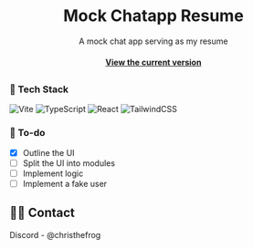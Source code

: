 <div align="center">
  <h1>Mock Chatapp Resume</h1>
  
  <p>
    A mock chat app serving as my resume
  </p>

  
<!-- Badges -->

<h4>
    <a href="https://christhefrog.github.io/mock-chatapp-resume/">View the current version</a>
  </h4>
</div>


##
<!-- About the Project
## ⭐ About the Project

<div align="center"> 
  <img src="https://placehold.co/600x400?text=Your+Screenshot+here" alt="screenshot" />
</div> -->

<!-- TechStack -->
### 🚀 Tech Stack

![Vite](https://img.shields.io/badge/vite-%23646CFF.svg?style=for-the-badge&logo=vite&logoColor=white)
![TypeScript](https://img.shields.io/badge/typescript-%23007ACC.svg?style=for-the-badge&logo=typescript&logoColor=white)
![React](https://img.shields.io/badge/react-%2320232a.svg?style=for-the-badge&logo=react&logoColor=%2361DAFB)
![TailwindCSS](https://img.shields.io/badge/tailwindcss-%2338B2AC.svg?style=for-the-badge&logo=tailwind-css&logoColor=white)

<!-- Features -->
### 📝 To-do

- [x] Outline the UI
- [ ] Split the UI into modules
- [ ] Implement logic
- [ ] Implement a fake user

<!-- Contact -->
## 🤝🏻 Contact
Discord - @christhefrog
